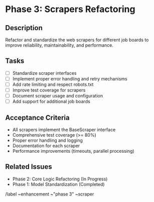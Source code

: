 # Phase 3: Scrapers Refactoring

## Description
Refactor and standardize the web scrapers for different job boards to improve reliability, maintainability, and performance.

## Tasks
- [ ] Standardize scraper interfaces
- [ ] Implement proper error handling and retry mechanisms
- [ ] Add rate limiting and respect robots.txt
- [ ] Improve test coverage for scrapers
- [ ] Document scraper usage and configuration
- [ ] Add support for additional job boards

## Acceptance Criteria
- All scrapers implement the BaseScraper interface
- Comprehensive test coverage (>= 80%)
- Proper error handling and logging
- Documentation for each scraper
- Performance improvements (timeouts, parallel processing)

## Related Issues
- Phase 2: Core Logic Refactoring (In Progress)
- Phase 1: Model Standardization (Completed)

/label ~enhancement ~"phase 3" ~scraper
